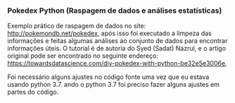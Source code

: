 ### Pokedex Python (Raspagem de dados e análises estatísticas)

Exemplo prático de raspagem de dados no site: http://pokemondb.net/pokedex,
após isso foi executado a limpeza das informações e feitas algumas análises 
ao conjunto de dados para encontrar informações úteis. 
O  tutorial é de autoria do  Syed (Sadat) Nazrul, e o artigo original pode ser 
encontrado no seguinte endereço: https://towardsdatascience.com/diy-pokedex-with-python-be32e5e3006e, 

Foi necessário alguns ajustes no código fonte uma vez que eu estava usando python 3.7.
ando o python 3.7 foi preciso fazer alguns ajustes em partes do código.